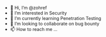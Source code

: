 - 👋 Hi, I’m @zohref
- 👀 I’m interested in Security
- 🌱 I’m currently learning Penetration Testing
- 💞️ I’m looking to collaborate on bug bounty
- 📫 How to reach me ...

<!---
zohref/zohref is a ✨ special ✨ repository because its `README.md` (this file) appears on your GitHub profile.
You can click the Preview link to take a look at your changes.
--->
